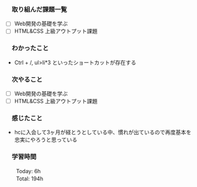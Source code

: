 ### 　取り組んだ課題一覧
- [ ] Web開発の基礎を学ぶ
- [ ] HTML&CSS 上級アウトプット課題
### 　わかったこと
* Ctrl + /, ul>li*3  といったショートカットが存在する
### 　次やること
- [ ] Web開発の基礎を学ぶ
- [ ] HTML&CSS 上級アウトプット課題
### 　感じたこと
* hcに入会して3ヶ月が経とうとしている中、慣れが出ているので再度基本を忠実にやろうと思っている
### 　学習時間
　　Today: 6h<br>
　　Total: 194h
